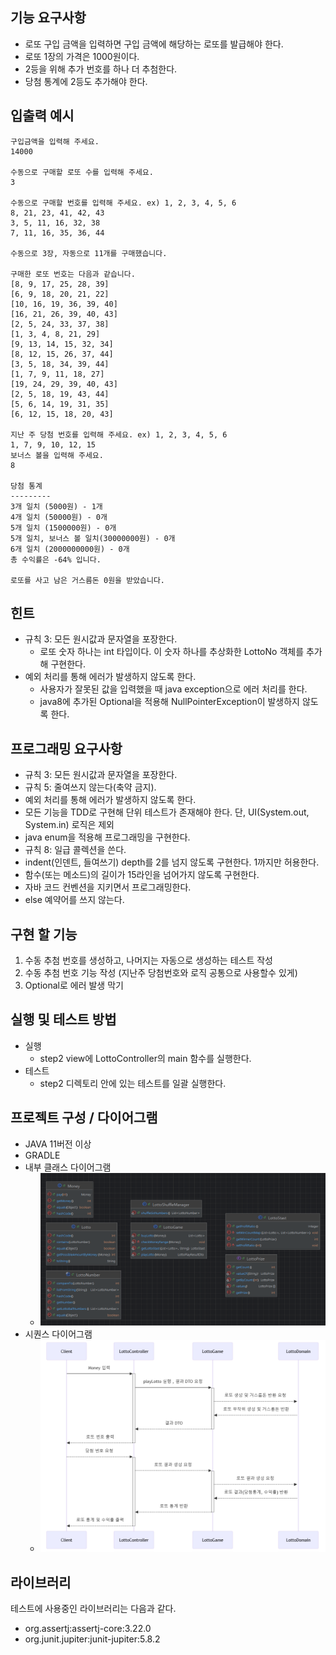 ## 기능 요구사항

- 로또 구입 금액을 입력하면 구입 금액에 해당하는 로또를 발급해야 한다.
- 로또 1장의 가격은 1000원이다.
- 2등을 위해 추가 번호를 하나 더 추첨한다.
- 당첨 통계에 2등도 추가해야 한다.

## 입출력 예시

```
구입금액을 입력해 주세요.
14000

수동으로 구매할 로또 수를 입력해 주세요.
3

수동으로 구매할 번호를 입력해 주세요. ex) 1, 2, 3, 4, 5, 6
8, 21, 23, 41, 42, 43
3, 5, 11, 16, 32, 38
7, 11, 16, 35, 36, 44

수동으로 3장, 자동으로 11개를 구매했습니다.

구매한 로또 번호는 다음과 같습니다.
[8, 9, 17, 25, 28, 39]
[6, 9, 18, 20, 21, 22]
[10, 16, 19, 36, 39, 40]
[16, 21, 26, 39, 40, 43]
[2, 5, 24, 33, 37, 38]
[1, 3, 4, 8, 21, 29]
[9, 13, 14, 15, 32, 34]
[8, 12, 15, 26, 37, 44]
[3, 5, 18, 34, 39, 44]
[1, 7, 9, 11, 18, 27]
[19, 24, 29, 39, 40, 43]
[2, 5, 18, 19, 43, 44]
[5, 6, 14, 19, 31, 35]
[6, 12, 15, 18, 20, 43]

지난 주 당첨 번호를 입력해 주세요. ex) 1, 2, 3, 4, 5, 6
1, 7, 9, 10, 12, 15
보너스 볼을 입력해 주세요.
8

당첨 통계
---------
3개 일치 (5000원) - 1개
4개 일치 (50000원) - 0개
5개 일치 (1500000원) - 0개
5개 일치, 보너스 볼 일치(30000000원) - 0개
6개 일치 (2000000000원) - 0개
총 수익률은 -64% 입니다.

로또를 사고 남은 거스름돈 0원을 받았습니다.
```

## 힌트

- 규칙 3: 모든 원시값과 문자열을 포장한다.
    - 로또 숫자 하나는 int 타입이다. 이 숫자 하나를 추상화한 LottoNo 객체를 추가해 구현한다.
- 예외 처리를 통해 에러가 발생하지 않도록 한다.
    - 사용자가 잘못된 값을 입력했을 때 java exception으로 에러 처리를 한다.
    - java8에 추가된 Optional을 적용해 NullPointerException이 발생하지 않도록 한다.

## 프로그래밍 요구사항

- 규칙 3: 모든 원시값과 문자열을 포장한다.
- 규칙 5: 줄여쓰지 않는다(축약 금지).
- 예외 처리를 통해 에러가 발생하지 않도록 한다.
- 모든 기능을 TDD로 구현해 단위 테스트가 존재해야 한다. 단, UI(System.out, System.in) 로직은 제외
- java enum을 적용해 프로그래밍을 구현한다.
- 규칙 8: 일급 콜렉션을 쓴다.
- indent(인덴트, 들여쓰기) depth를 2를 넘지 않도록 구현한다. 1까지만 허용한다.
- 함수(또는 메소드)의 길이가 15라인을 넘어가지 않도록 구현한다.
- 자바 코드 컨벤션을 지키면서 프로그래밍한다.
- else 예약어를 쓰지 않는다.

## 구현 할 기능

1. 수동 추첨 번호를 생성하고, 나머지는 자동으로 생성하는 테스트 작성
2. 수동 추첨 번호 기능 작성 (지난주 당첨번호와 로직 공통으로 사용할수 있게)
3. Optional로 에러 발생 막기

## 실행 및 테스트 방법

- 실행
    - step2 view에 LottoController의 main 함수를 실행한다.
- 테스트
    - step2 디렉토리 안에 있는 테스트를 일괄 실행한다.

## 프로젝트 구성 / 다이어그램

- JAVA 11버전 이상
- GRADLE
- 내부 클래스 다이어그램
    - ![classDiagram.png](classDiagram.png)
- 시퀀스 다이어그램
    - ![sequenceDiagram.png](sequenceDiagram.png)

## 라이브러리

테스트에 사용중인 라이브러리는 다음과 같다.

- org.assertj:assertj-core:3.22.0
- org.junit.jupiter:junit-jupiter:5.8.2